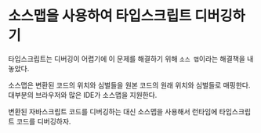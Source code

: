 # 소스맵을 사용하여 타입스크립트 디버깅하기

타입스크립트는 디버깅이 어렵기에 이 문제를 해결하기 위해 `소스 맵`이라는 해결책을 내놓았다.

소스맵은 변환된 코드의 위치와 심벌들을 원본 코드의 원래 위치와 심벌들로 매핑한다. 대부분의 브라우저와 많은 IDE가 소스맵을 지원한다.

변환된 자바스크립트 코드를 디버깅하는 대신 소스맵을 사용해서 런타임에 타입스크립트 코드를 디버깅하자.